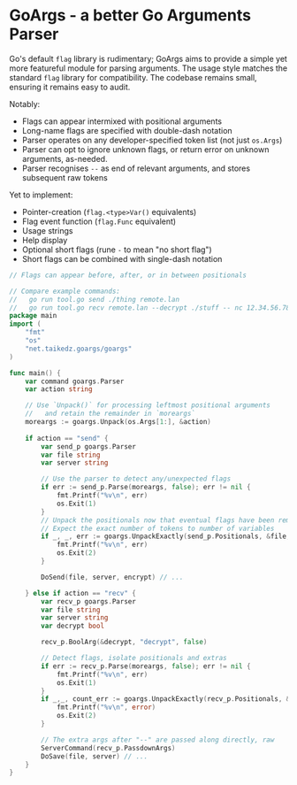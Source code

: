 # GoArgs - a better Go Arguments Parser

Go's default `flag` library is rudimentary; GoArgs aims to provide a simple yet more featureful module for parsing arguments.
The usage style matches the standard `flag` library for compatibility.
The codebase remains small, ensuring it remains easy to audit.

Notably:

* Flags can appear intermixed with positional arguments
* Long-name flags are specified with double-dash notation
* Parser operates on any developer-specified token list (not just `os.Args`)
* Parser can opt to ignore unknown flags, or return error on unknown arguments, as-needed.
* Parser recognises `--` as end of relevant arguments, and stores subsequent raw tokens

Yet to implement:

* Pointer-creation (`flag.<type>Var()` equivalents)
* Flag event function (`flag.Func` equivalent)
* Usage strings
* Help display
* Optional short flags (rune `-` to mean "no short flag")
* Short flags can be combined with single-dash notation

```go
// Flags can appear before, after, or in between positionals

// Compare example commands:
//   go run tool.go send ./thing remote.lan
//   go run tool.go recv remote.lan --decrypt ./stuff -- nc 12.34.56.78 3000 "<" file.txt
package main
import (
    "fmt"
    "os"
    "net.taikedz.goargs/goargs"
)

func main() {
    var command goargs.Parser
    var action string

    // Use `Unpack()` for processing leftmost positional arguments
    //   and retain the remainder in `moreargs`
    moreargs := goargs.Unpack(os.Args[1:], &action)
    
    if action == "send" {
        var send_p goargs.Parser
        var file string
        var server string

        // Use the parser to detect any/unexpected flags
        if err := send_p.Parse(moreargs, false); err != nil {
            fmt.Printf("%v\n", err)
            os.Exit(1)
        }
        // Unpack the positionals now that eventual flags have been removed
        // Expect the exact number of tokens to number of variables
        if _, _, err := goargs.UnpackExactly(send_p.Positionals, &file, &server); err != nil {
            fmt.Printf("%v\n", err)
            os.Exit(2)
        }

        DoSend(file, server, encrypt) // ...

    } else if action == "recv" {
        var recv_p goargs.Parser
        var file string
        var server string
        var decrypt bool

        recv_p.BoolArg(&decrypt, "decrypt", false)

        // Detect flags, isolate positionals and extras
        if err := recv_p.Parse(moreargs, false); err != nil {
            fmt.Printf("%v\n", err)
            os.Exit(1)
        }
        if _,_, count_err := goargs.UnpackExactly(recv_p.Positionals, &server, &file); count_err != nil {
            fmt.Printf("%v\n", error)
            os.Exit(2)
        }

        // The extra args after "--" are passed along directly, raw
        ServerCommand(recv_p.PassdownArgs)
        DoSave(file, server) // ...
    }
}
```

